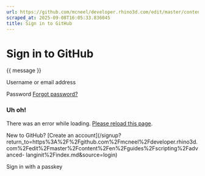 ```yaml
---
url: https://github.com/mcneel/developer.rhino3d.com/edit/master/content/en/guides/scripting/advanced-langinit/index.md
scraped_at: 2025-09-08T16:05:33.836045
title: Sign in to GitHub
---
```


# Sign in to GitHub

{{ message }}

Username or email address

Password  [Forgot password?](/password_reset)

###  Uh oh!

There was an error while loading. [Please reload this page]().

New to GitHub? [Create an
account](/signup?return_to=https%3A%2F%2Fgithub.com%2Fmcneel%2Fdeveloper.rhino3d.com%2Fedit%2Fmaster%2Fcontent%2Fen%2Fguides%2Fscripting%2Fadvanced-
langinit%2Findex.md&source=login)

Sign in with a passkey

